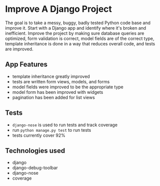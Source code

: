 # Improve A Django Project

The goal is to take a messy, buggy, badly tested Python code base and improve it. Start with a Django app and identify where it's broken and inefficient. Improve the project by making sure database queries are optimized, form validation is correct, model fields are of the correct type, template inheritance is done in a way that reduces overall code, and tests are improved.

## App Features
* template inheritance greatly improved
* tests are written form views, models, and forms
* model fields were improved to be the appropriate type
* model form has been improved with widgets
* pagination has been added for list views

## Tests
- ```django-nose``` is used to run tests and track coverage
- run ```python manage.py test``` to run tests
- tests currently cover 92%

## Technologies used
- django
- django-debug-toolbar
- django-nose
- coverage